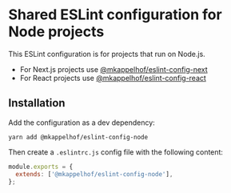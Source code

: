 # Shared ESLint configuration for Node projects

This ESLint configuration is for projects that run on Node.js.

- For Next.js projects use [@mkappelhof/eslint-config-next](https://www.npmjs.com/package/@mkappelhof/eslint-config-next)
- For React projects use [@mkappelhof/eslint-config-react](https://www.npmjs.com/package/@mkappelhof/eslint-config-react)

## Installation

Add the configuration as a dev dependency:

`yarn add @mkappelhof/eslint-config-node`

Then create a `.eslintrc.js` config file with the following content:

```JavaScript
module.exports = {
  extends: ['@mkappelhof/eslint-config-node'],
};
```
